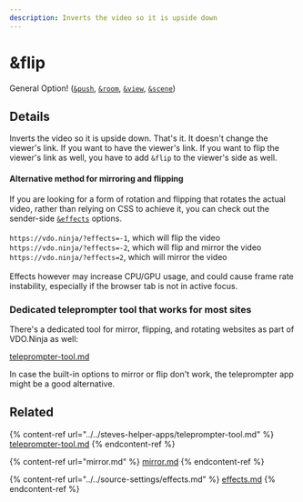 ```yaml
---
description: Inverts the video so it is upside down
---
```


# \&flip

General Option! ([`&push`](../../source-settings/push.md), [`&room`](../../general-settings/room.md), [`&view`](../view-parameters/view.md), [`&scene`](../view-parameters/scene.md))

## Details

Inverts the video so it is upside down. That's it. It doesn't change the viewer's link. If you want to have the viewer's link. If you want to flip the viewer's link as well, you have to add `&flip` to the viewer's side as well.

#### Alternative method for mirroring and flipping

If you are looking for a form of rotation and flipping that rotates the actual video, rather than relying on CSS to achieve it, you can check out the sender-side [`&effects`](../../source-settings/effects.md) options.\
\
`https://vdo.ninja/?effects=-1`, which will flip the video \
`https://vdo.ninja/?effects=-2`, which will flip and mirror the video\
`https://vdo.ninja/?effects=2`, which will mirror the video\
\
Effects however may increase CPU/GPU usage, and could cause frame rate instability, especially if the browser tab is not in active focus.

### Dedicated teleprompter tool that works for most sites

There's a dedicated tool for mirror, flipping, and rotating websites as part of VDO.Ninja as well:

[teleprompter-tool.md](../../steves-helper-apps/teleprompter-tool.md "mention")

In case the built-in options to mirror or flip don't work, the teleprompter app might be a good alternative.

## Related

{% content-ref url="../../steves-helper-apps/teleprompter-tool.md" %}
[teleprompter-tool.md](../../steves-helper-apps/teleprompter-tool.md)
{% endcontent-ref %}

{% content-ref url="mirror.md" %}
[mirror.md](mirror.md)
{% endcontent-ref %}

{% content-ref url="../../source-settings/effects.md" %}
[effects.md](../../source-settings/effects.md)
{% endcontent-ref %}
